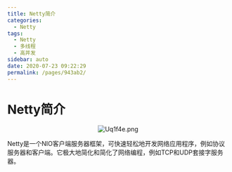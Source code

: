 ```yaml
---
title: Netty简介
categories: 
  - Netty
tags: 
  - Netty
  - 多线程
  - 高并发
sidebar: auto
date: 2020-07-23 09:22:29
permalink: /pages/943ab2/
---
```


# Netty简介

<p align="center">
  <img src="https://s1.ax1x.com/2020/07/23/Uq1f4e.png" alt="Uq1f4e.png" border="0" />
</p>

Netty是一个NIO客户端服务器框架，可快速轻松地开发网络应用程序，例如协议服务器和客户端。它极大地简化和简化了网络编程，例如TCP和UDP套接字服务器。

<!-- more -->